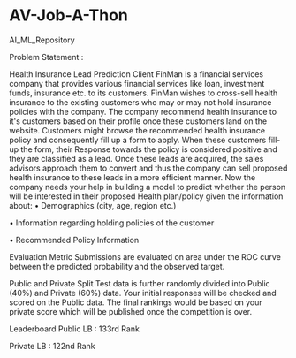 # AV-Job-A-Thon
AI_ML_Repository

Problem Statement : 

Health Insurance Lead Prediction
Client FinMan is a financial services company that provides various financial services like loan, investment funds, insurance etc. to its customers. FinMan wishes to cross-sell health insurance to the existing customers who may or may not hold insurance policies with the company. The company recommend health insurance to it's customers based on their profile once these customers land on the website. Customers might browse the recommended health insurance policy and consequently fill up a form to apply. When these customers fill-up the form, their Response towards the policy is considered positive and they are classified as a lead.
Once these leads are acquired, the sales advisors approach them to convert and thus the company can sell proposed health insurance to these leads in a more efficient manner.
Now the company needs your help in building a model to predict whether the person will be interested in their proposed Health plan/policy given the information about:
•	Demographics (city, age, region etc.)

•	Information regarding holding policies of the customer

•	Recommended Policy Information

Evaluation Metric
Submissions are evaluated on area under the ROC curve between the predicted probability and the observed target.

Public and Private Split
Test data is further randomly divided into Public (40%) and Private (60%) data. Your initial responses will be checked and scored on the Public data. 
The final rankings would be based on your private score which will be published once the competition is over.

Leaderboard
Public LB : 133rd Rank

Private LB : 122nd Rank
